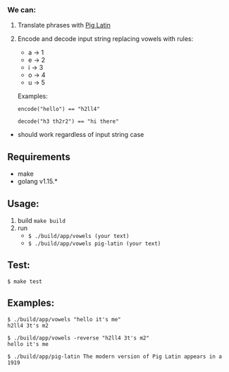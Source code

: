 ### We can:
1. Translate phrases with [Pig Latin](https://en.wikipedia.org/wiki/Pig_Latin)
2. Encode and decode input string replacing vowels with rules:
    * a -> 1
    * e -> 2
    * i -> 3
    * o -> 4
    * u -> 5
   
    Examples:
   
   ```encode("hello") == "h2ll4"```
   
   ```decode("h3 th2r2") == "hi there"```
* should work regardless of input string case

## Requirements
* make
* golang v1.15.*

## Usage:
1. build `make build`
2. run 
    * `$ ./build/app/vowels (your text)`
    * `$ ./build/app/vowels pig-latin (your text)`

## Test:
`$ make test`

## Examples:

```
$ ./build/app/vowels "hello it's me"
h2ll4 3t's m2

$ ./build/app/vowels -reverse "h2ll4 3t's m2"
hello it's me

$ ./build/app/pig-latin The modern version of Pig Latin appears in a 1919
```
